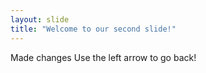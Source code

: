 ```yaml
---
layout: slide
title: "Welcome to our second slide!"
---
```

Made changes
Use the left arrow to go back!
